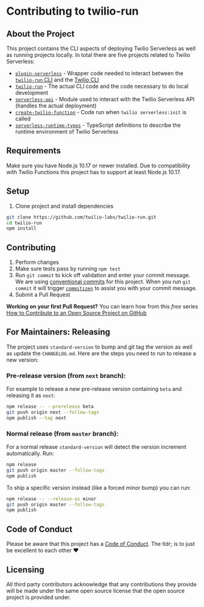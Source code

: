 # Contributing to twilio-run

## About the Project

This project contains the CLI aspects of deploying Twilio Serverless as well as running projects locally. In total there are five projects related to Twilio Serverless:

- [`plugin-serverless`](https://github.com/twilio-labs/plugin-serverless) - Wrapper code needed to interact between the [`twilio-run` CLI](https://github.com/twilio-labs/twilio-run) and the [Twilio CLI](https://github.com/twilio/twilio-cli)
- [`twilio-run`](https://github.com/twilio-labs/twilio-run) - The actual CLI code and the code necessary to do local development
- [`serverless-api`](https://github.com/twilio-labs/serverless-api) - Module used to interact with the Twilio Serverless API (handles the actual deployment)
- [`create-twilio-function`](https://github.com/twilio-labs/create-twilio-function) - Code run when `twilio serverless:init` is called
- [`serverless-runtime-types`](https://github.com/twilio-labs/serverless-runtime-types) - TypeScript definitions to describe the runtime environment of Twilio Serverless

## Requirements

Make sure you have Node.js 10.17 or newer installed. Due to compatibility with Twilio
Functions this project has to support at least Node.js 10.17.

## Setup

1. Clone project and install dependencies
```bash
git clone https://github.com/twilio-labs/twilio-run.git
cd twilio-run
npm install
```

## Contributing

1. Perform changes
2. Make sure tests pass by running `npm test`
3. Run `git commit`  to kick off validation and enter your commit message. We are using [conventional commits](https://www.conventionalcommits.org/en/) for this project. When you run `git commit` it will trigger [`commitizen`](https://npm.im/commitizen) to assist you with your commit message.
4. Submit a Pull Request 

**Working on your first Pull Request?** You can learn how from this *free* series [How to Contribute to an Open Source Project on GitHub](https://egghead.io/series/how-to-contribute-to-an-open-source-project-on-github) 

## For Maintainers: Releasing

The project uses `standard-version` to bump and git tag the version as well as update the `CHANGELOG.md`. Here are the steps you need to run to release a new version:


### Pre-release version (from `next` branch):

For example to release a new pre-release version containing `beta` and releasing it as `next`:

```bash
npm release -- --prerelease beta
git push origin next --follow-tags 
npm publish --tag next
```

### Normal release (from `master` branch):

For a normal release `standard-version` will detect the version increment automatically. Run:

```bash
npm release
git push origin master --follow-tags
npm publish
```

To ship a specific version instead (like a forced minor bump) you can run:

```bash
npm release -- --release-as minor
git push origin master --follow-tags
npm publish
```

## Code of Conduct

Please be aware that this project has a [Code of Conduct](https://github.com/twilio-labs/.github/blob/master/CODE_OF_CONDUCT.md). The tldr; is to just be excellent to each other ❤️

## Licensing 

All third party contributors acknowledge that any contributions they provide will be made under the same open source license that the open source project is provided under.
